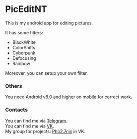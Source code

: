 # PicEditNT

This is my android app for editing pictures.

It has some filters:
- BlackWhite
- ColorShifts
- Cyberpunk
- Defocusing
- Rainbow

Moreover, you can setup your own filter.

### Others

You need Android v8.0 and higher on mobile for correct work.<br>

### Contacts

You can find me via <a href="https://t.me/VladikNT">Telegram</a>.<br>
You can find me via <a href="https://vk.com/vladikvasilyev">VK</a>.<br>
My group for projects: <a href="https://vk.com/game_dev_spb">Pho2.7nix</a> in VK.